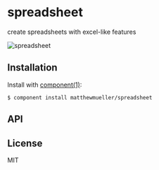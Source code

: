 
# spreadsheet

  create spreadsheets with excel-like features

  ![spreadsheet](https://i.cloudup.com/3TK3f5Cg6V.png)

## Installation

  Install with [component(1)](http://component.io):

    $ component install matthewmueller/spreadsheet

## API



## License

  MIT
